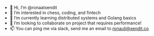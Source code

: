 - 👋 Hi, I’m @ronaatxendit
- 👀 I’m interested in chess, coding, and fintech
- 🌱 I’m currently learning distributed systems and Golang basics
- 💞️ I’m looking to collaborate on project that requires performance!
- 📫 You can ping me via slack, send me an email to ronauli@xendit.co

<!---
✨ ✨ ✨  ✨  ✨ 
--->

